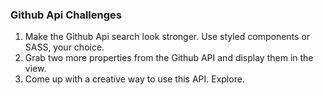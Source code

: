 ### Github Api Challenges

1. Make the Github Api search look stronger. Use styled components or SASS, your choice.
2. Grab two more properties from the Github API and display them in the view.
3. Come up with a creative way to use this API. Explore.